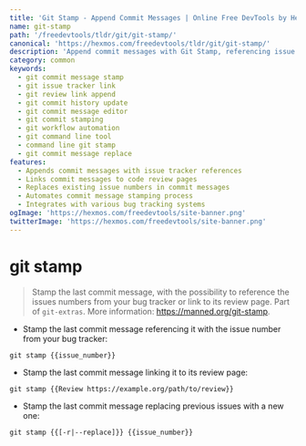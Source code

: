 ```yaml
---
title: 'Git Stamp - Append Commit Messages | Online Free DevTools by Hexmos'
name: git-stamp
path: '/freedevtools/tldr/git/git-stamp/'
canonical: 'https://hexmos.com/freedevtools/tldr/git/git-stamp/'
description: 'Append commit messages with Git Stamp, referencing issue numbers or review links. Streamline commit history management with this free online tool, no registration required.'
category: common
keywords:
  - git commit message stamp
  - git issue tracker link
  - git review link append
  - git commit history update
  - git commit message editor
  - git commit stamping
  - git workflow automation
  - git command line tool
  - command line git stamp
  - git commit message replace
features:
  - Appends commit messages with issue tracker references
  - Links commit messages to code review pages
  - Replaces existing issue numbers in commit messages
  - Automates commit message stamping process
  - Integrates with various bug tracking systems
ogImage: 'https://hexmos.com/freedevtools/site-banner.png'
twitterImage: 'https://hexmos.com/freedevtools/site-banner.png'
---
```


# git stamp

> Stamp the last commit message, with the possibility to reference the issues numbers from your bug tracker or link to its review page.
> Part of `git-extras`.
> More information: <https://manned.org/git-stamp>.

- Stamp the last commit message referencing it with the issue number from your bug tracker:

`git stamp {{issue_number}}`

- Stamp the last commit message linking it to its review page:

`git stamp {{Review https://example.org/path/to/review}}`

- Stamp the last commit message replacing previous issues with a new one:

`git stamp {{[-r|--replace]}} {{issue_number}}`
